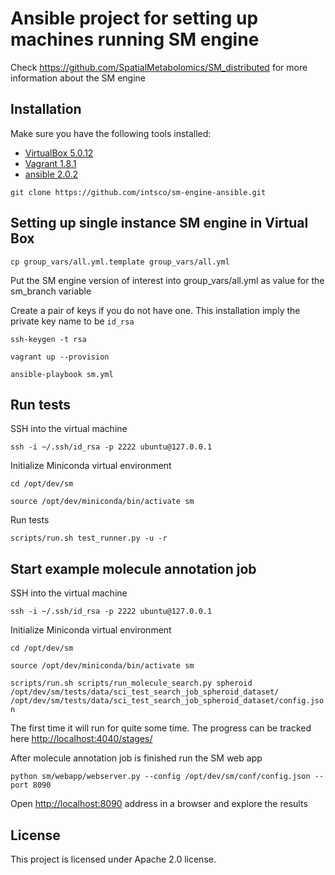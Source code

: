 # Ansible project for setting up machines running SM engine
Check https://github.com/SpatialMetabolomics/SM_distributed for more information about the SM engine

## Installation
Make sure you have the following tools installed:
* [VirtualBox 5.0.12](https://www.virtualbox.org/wiki/Downloads)
* [Vagrant 1.8.1](https://www.vagrantup.com/downloads.html)
* [ansible 2.0.2](http://docs.ansible.com/ansible/intro_installation.html#latest-releases-via-pip)

`git clone https://github.com/intsco/sm-engine-ansible.git`

## Setting up single instance SM engine in Virtual Box

`cp group_vars/all.yml.template group_vars/all.yml`

Put the SM engine version of interest into group_vars/all.yml as value for the sm_branch variable

Create a pair of keys if you do not have one. This installation imply the private key name to be `id_rsa`

`ssh-keygen -t rsa`

`vagrant up --provision`

`ansible-playbook sm.yml`


## Run tests

SSH into the virtual machine
 
`ssh -i ~/.ssh/id_rsa -p 2222 ubuntu@127.0.0.1`
 
Initialize Miniconda virtual environment

`cd /opt/dev/sm`

`source /opt/dev/miniconda/bin/activate sm`

Run tests

`scripts/run.sh test_runner.py -u -r`

## Start example molecule annotation job

SSH into the virtual machine
 
`ssh -i ~/.ssh/id_rsa -p 2222 ubuntu@127.0.0.1`
 
Initialize Miniconda virtual environment

`cd /opt/dev/sm`

`source /opt/dev/miniconda/bin/activate sm`

`scripts/run.sh scripts/run_molecule_search.py spheroid /opt/dev/sm/tests/data/sci_test_search_job_spheroid_dataset/ /opt/dev/sm/tests/data/sci_test_search_job_spheroid_dataset/config.json`

The first time it will run for quite some time. The progress can be tracked here [http://localhost:4040/stages/](http://localhost:4040/stages/) 

After molecule annotation job is finished run the SM web app

`python sm/webapp/webserver.py --config /opt/dev/sm/conf/config.json --port 8090`

Open [http://localhost:8090](http://localhost:8090) address in a browser and explore the results

## License

This project is licensed under Apache 2.0 license.
